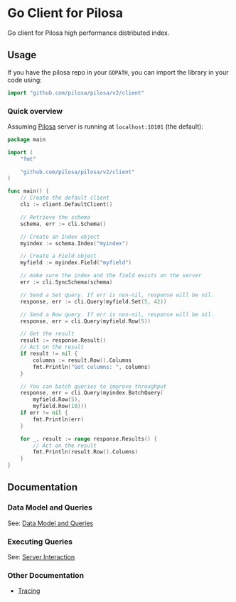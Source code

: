 # Go Client for Pilosa

Go client for Pilosa high performance distributed index.

## Usage

If you have the pilosa repo in your `GOPATH`,
you can import the library in your code using:

```go
import "github.com/pilosa/pilosa/v2/client"
```


### Quick overview

Assuming [Pilosa](https://github.com/pilosa/pilosa) server is running at `localhost:10101` (the default):

```go
package main

import (
	"fmt"

	"github.com/pilosa/pilosa/v2/client"
)

func main() {
	// Create the default client
	cli := client.DefaultClient()

	// Retrieve the schema
	schema, err := cli.Schema()

	// Create an Index object
	myindex := schema.Index("myindex")

	// Create a Field object
	myfield := myindex.Field("myfield")

	// make sure the index and the field exists on the server
	err := cli.SyncSchema(schema)

	// Send a Set query. If err is non-nil, response will be nil.
	response, err := cli.Query(myfield.Set(5, 42))

	// Send a Row query. If err is non-nil, response will be nil.
	response, err = cli.Query(myfield.Row(5))

	// Get the result
	result := response.Result()
	// Act on the result
	if result != nil {
		columns := result.Row().Columns
		fmt.Println("Got columns: ", columns)
	}

	// You can batch queries to improve throughput
	response, err = cli.Query(myindex.BatchQuery(
		myfield.Row(5),
		myfield.Row(10)))
	if err != nil {
		fmt.Println(err)
	}

	for _, result := range response.Results() {
		// Act on the result
		fmt.Println(result.Row().Columns)
	}
}
```

## Documentation

### Data Model and Queries

See: [Data Model and Queries](docs/data-model-queries.md)

### Executing Queries

See: [Server Interaction](docs/server-interaction.md)

### Other Documentation

* [Tracing](docs/tracing.md)